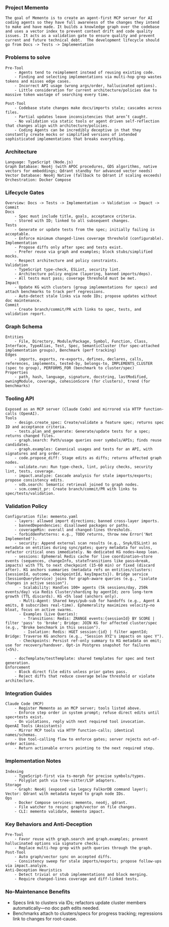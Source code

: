 ### Project Memento

    The goal of Memento is to create an agent-first MCP server for AI coding agents so they have full awareness of the changes they intend to make and have made. It builds a knowledge graph over the codebase and uses a vector index to prevent context drift and code quality issues. It acts as a validation gate to ensure quality and prevent current and future technical debt.  The development lifecycle should go from Docs -> Tests -> Implementation

### Problems to solve
    Pre-Tool
        - Agents tend to reimplement instead of reusing existing code.
        - Finding and selecting implementations via multi-hop grep wastes tokens and misses edge cases.
        - Incorrect API usage (wrong args/order, hallucinated options).
        - Little consideration for current architecture/policies due to massive token wastage of searching every time. 

    Post-Tool
        - Codebase state changes make docs/imports stale; cascades across files.
        - Partial updates leave inconsistencies that aren’t caught.
        - No validation via static tools or agent driven self-reflection that changes align with architecture/policies.
        - Coding Agents can be incredibly deceptive in that they constantly create mocks or simplified versions of intended sophisticated implementations that breaks everything. 
        
   
### Architecture
    Language: TypeScript (Node.js)
    Graph Database: Neo4j (with APOC procedures, GDS algorithms, native vectors for embeddings; Qdrant standby for advanced vector needs)
    Vector Database: Neo4j Native (fallback to Qdrant if scaling exceeds)
    Orchestration: Docker Compose

### Lifecycle Gates
    Overview: Docs -> Tests -> Implementation -> Validation -> Impact -> Commit
    Docs
        - Spec must include title, goals, acceptance criteria.
        - Stored with ID; linked to all subsequent changes.
    Tests
        - Generate or update tests from the spec; initially failing is acceptable.
        - Enforce minimum changed-lines coverage threshold (configurable).
    Implementation
        - Propose diffs only after spec and tests exist.
        - Prefer reuse via graph and examples; block stubs/simplified mocks.
        - Respect architecture and policy constraints.
    Validation
        - TypeScript type-check, ESLint, security lint.
        - Architecture policy engine (layering, banned imports/deps).
        - All tests must pass; coverage threshold must be met.
    Impact
        - Update KG with clusters (group implementations for specs) and attach benchmarks to track perf regressions.
        - Auto-detect stale links via node IDs; propose updates without doc maintenance.
    Commit
        - Create branch/commit/PR with links to spec, tests, and validation report.

### Graph Schema
    Entities
        - File, Directory, Module/Package, Symbol, Function, Class, Interface, TypeAlias, Test, Spec, SemanticCluster (for spec-attached implementation groups), Benchmark (perf tracking)
    Edges
        - imports, exports, re-exports, defines, declares, calls, references, implements, tested-by, belongs-to, IMPLEMENTS_CLUSTER (spec to group), PERFORMS_FOR (benchmark to cluster/spec)
    Properties
        - path, hash, language, signature, docstring, lastModified, owningModule, coverage, cohesionScore (for clusters), trend (for benchmarks)

### Tooling API
    Exposed as an MCP server (Claude Code) and mirrored via HTTP function-calls (OpenAI).
    Tools
        - design.create_spec: Create/validate a feature spec; returns spec ID and acceptance criteria.
        - tests.plan_and_generate: Generate/update tests for a spec; returns changed files.
        - graph.search: Path/usage queries over symbols/APIs; finds reuse candidates.
        - graph.examples: Canonical usages and tests for an API, with signatures and arg order.
        - code.propose_diff: Stage edits as diffs; returns affected graph nodes.
        - validate.run: Run type-check, lint, policy checks, security lint, tests, coverage.
        - impact.analyze: Cascade analysis for stale imports/exports; propose consistency edits.
        - vdb.search: Semantic retrieval joined to graph nodes.
        - scm.commit_pr: Create branch/commit/PR with links to spec/tests/validation.

### Validation Policy
    Configuration file: memento.yaml
        - layers: allowed import directions; banned cross-layer imports.
        - bannedDependencies: disallowed packages or paths.
        - coverageMin: overall and changed-lines thresholds.
        - forbiddenPatterns: e.g., TODO returns, throw new Error('Not Implemented').
        - security: Append external scan results (e.g., Snyk/ESLint) as metadata on entities during sync/gates; query metadata for vulns, refactor critical ones immediately. No dedicated KG nodes—keep lean.
        - sessions: Ephemeral Redis cache for live coordination—store events (sequences, changeInfo, stateTransitions like pass→break, impacts) with TTL to next checkpoint (15-60 min) or fixed (discard after). KG anchors summaries (metadata refs on entities/clusters: {sessionId, outcome, checkpointId, keyImpacts}). Bridge service (SessionQueryService) joins for graph-aware queries (e.g., "isolate changes in active session").
          - Scalability: Handles 100+ agents (5k sessions/day, 250k events/day) via Redis Cluster/sharding by agentId; zero long-term growth (TTL discards). KG <5% load (anchors only).
          - Multi-Agent: Shared keys/pub-sub for handoffs (e.g., Agent A emits, B subscribes real-time). Ephemerality maximizes velocity—no bloat, focus on active swarms.
          - Examples (Live Queries):
            - Transitions: Redis: ZRANGE events:{sessionId} BY SCORE | filter 'pass' to 'broke'; Bridge: JOIN KG for affected cluster/spec (e.g., "Broke benchmark in this session").
            - Isolation: Redis: HGET session:{id} | filter agentId; Bridge: Traverse KG anchors (e.g., "Session XYZ's impacts on spec Y").
          - Checkpoints: Persist ref-only summary to KG metadata on emit; use for recovery/handover. Opt-in Postgres snapshot for failures (<5%).

        - docTemplate/testTemplate: shared templates for spec and test generation.
    Enforcement
        - Block direct file edits unless prior gates pass.
        - Reject diffs that reduce coverage below threshold or violate architecture.

### Integration Guides
    Claude Code (MCP)
        - Register Memento as an MCP server; tools listed above.
        - Enforce step order in system prompt; refuse direct edits until spec+tests exist.
        - On violations, reply with next required tool invocation.
    OpenAI Tools (Assistants)
        - Mirror MCP tools via HTTP function-calls; identical names/schemas.
        - Use tool-calling flow to enforce gates; server rejects out-of-order actions.
        - Return actionable errors pointing to the next required step.

### Implementation Notes
    Indexing
        - TypeScript-first via ts-morph for precise symbols/types.
        - Polyglot path via tree-sitter/LSP adapters.
    Storage
        - Graph: Neo4j (exposed via legacy FalkorDB command layer); Vector: Qdrant with metadata keyed to graph node IDs.
    Ops
        - Docker Compose services: memento, neo4j, qdrant.
        - File watcher to resync graph/vector on file changes.
        - CLI: memento validate, memento impact.

### Key Behaviors and Anti-Deception
    Pre-Tool
        - Favor reuse with graph.search and graph.examples; prevent hallucinated options via signature checks.
        - Replace multi-hop grep with path queries through the graph.
    Post-Tool
        - Auto graph/vector sync on accepted diffs.
        - Consistency sweep for stale imports/exports; propose follow-ups via impact.analyze.
    Anti-Deception Heuristics
        - Detect trivial or stub implementations and block merging.
        - Require changed-lines coverage and diff-linked tests.

### No-Maintenance Benefits
- Specs link to clusters via IDs; refactors update cluster members automatically—no doc path edits needed.
- Benchmarks attach to clusters/specs for progress tracking; regressions link to changes for root-cause.
